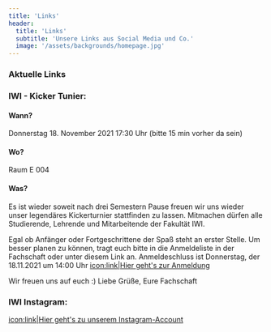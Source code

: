 ```yaml
---
title: 'Links'
header:
  title: 'Links'
  subtitle: 'Unsere Links aus Social Media und Co.'
  image: '/assets/backgrounds/homepage.jpg'
---
```


### Aktuelle Links
### IWI - Kicker Tunier:
#### Wann?
Donnerstag 18. November 2021
17:30 Uhr (bitte 15 min vorher da sein)

#### Wo? 
Raum E 004

#### Was? 
Es ist wieder soweit nach drei Semestern Pause freuen wir uns wieder unser legendäres Kickerturnier stattfinden zu lassen. 
Mitmachen dürfen alle Studierende, Lehrende und Mitarbeitende der Fakultät IWI. 

Egal ob Anfänger oder Fortgeschrittene der Spaß steht an erster Stelle. 
Um besser planen zu können, tragt euch bitte in die Anmeldeliste in der Fachschaft oder unter diesem Link an. 
Anmeldeschluss ist Donnerstag, der 18.11.2021 um 14:00 Uhr
[icon:link|Hier geht's zur Anmeldung](https://docs.google.com/document/d/1bkrOppqnUbWjw4WMCyAuABSDkRUVx7n6/edit?usp=sharing&ouid=114440147493982468019&rtpof=true&sd=true)

Wir freuen uns auf euch :) 
Liebe Grüße,
Eure Fachschaft


### IWI Instagram:
[icon:link|Hier geht's zu unserem Instagram-Account](https://www.instagram.com/iwi_fachschaft/)
